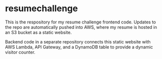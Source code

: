 # resumechallenge

This is the respository for my resume challenge frontend code. Updates to the repo are automatically pushed into AWS, 
where my resume is hosted in an S3 bucket as a static website.

Backend code in a separate repository connects this static website with AWS Lambda, API Gateway, and a DynamoDB table 
to provide a dynamic visitor counter.